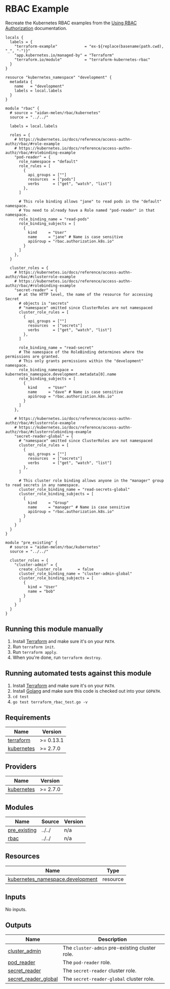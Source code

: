 <!-- BEGINNING OF PRE-COMMIT-TERRAFORM DOCS HOOK -->


# RBAC Example

Recreate the Kubernetes RBAC examples from the [Using RBAC Authorization](https://kubernetes.io/docs/reference/access-authn-authz/rbac/) documentation.

```hcl
locals {
  labels = {
    "terraform-example"            = "ex-${replace(basename(path.cwd), "_", "-")}"
    "app.kubernetes.io/managed-by" = "Terraform"
    "terraform.io/module"          = "terraform-kubernetes-rbac"
  }
}

resource "kubernetes_namespace" "development" {
  metadata {
    name   = "development"
    labels = local.labels
  }
}

module "rbac" {
  # source = "aidan-melen/rbac/kubernetes"
  source = "../../"

  labels = local.labels

  roles = {
    # https://kubernetes.io/docs/reference/access-authn-authz/rbac/#role-example
    # https://kubernetes.io/docs/reference/access-authn-authz/rbac/#rolebinding-example
    "pod-reader" = {
      role_namespace = "default"
      role_rules = [
        {
          api_groups = [""]
          resources  = ["pods"]
          verbs      = ["get", "watch", "list"]
        },
      ]

      # This role binding allows "jane" to read pods in the "default" namespace.
      # You need to already have a Role named "pod-reader" in that namespace.
      role_binding_name = "read-pods"
      role_binding_subjects = [
        {
          kind     = "User"
          name     = "jane" # Name is case sensitive
          apiGroup = "rbac.authorization.k8s.io"
        }
      ]
    },
  }

  cluster_roles = {
    # https://kubernetes.io/docs/reference/access-authn-authz/rbac/#clusterrole-example
    # https://kubernetes.io/docs/reference/access-authn-authz/rbac/#rolebinding-example
    "secret-reader" = {
      # at the HTTP level, the name of the resource for accessing Secret
      # objects is "secrets"
      # "namespace" omitted since ClusterRoles are not namespaced
      cluster_role_rules = [
        {
          api_groups = [""]
          resources  = ["secrets"]
          verbs      = ["get", "watch", "list"]
        },
      ]

      role_binding_name = "read-secret"
      # The namespace of the RoleBinding determines where the permissions are granted.
      # This only grants permissions within the "development" namespace.
      role_binding_namespace = kubernetes_namespace.development.metadata[0].name
      role_binding_subjects = [
        {
          kind     = "User"
          name     = "dave" # Name is case sensitive
          apiGroup = "rbac.authorization.k8s.io"
        }
      ]
    },

    # https://kubernetes.io/docs/reference/access-authn-authz/rbac/#clusterrole-example
    # https://kubernetes.io/docs/reference/access-authn-authz/rbac/#clusterrolebinding-example
    "secret-reader-global" = {
      # "namespace" omitted since ClusterRoles are not namespaced
      cluster_role_rules = [
        {
          api_groups = [""]
          resources  = ["secrets"]
          verbs      = ["get", "watch", "list"]
        },
      ]

      # This cluster role binding allows anyone in the "manager" group to read secrets in any namespace.
      cluster_role_binding_name = "read-secrets-global"
      cluster_role_binding_subjects = [
        {
          kind     = "Group"
          name     = "manager" # Name is case sensitive
          apiGroup = "rbac.authorization.k8s.io"
        }
      ]
    }
  }
}

module "pre_existing" {
  # source = "aidan-melen/rbac/kubernetes"
  source = "../../"

  cluster_roles = {
    "cluster-admin" = {
      create_cluster_role       = false
      cluster_role_binding_name = "cluster-admin-global"
      cluster_role_binding_subjects = [
        {
          kind = "User"
          name = "bob"
        }
      ]
    }
  }
}
```

## Running this module manually

1. Install [Terraform](https://www.terraform.io/) and make sure it's on your `PATH`.
1. Run `terraform init`.
1. Run `terraform apply`.
1. When you're done, run `terraform destroy`.

## Running automated tests against this module

1. Install [Terraform](https://www.terraform.io/) and make sure it's on your `PATH`.
1. Install [Golang](https://golang.org/) and make sure this code is checked out into your `GOPATH`.
1. `cd test`
1. `go test terraform_rbac_test.go -v`

## Requirements

| Name | Version |
|------|---------|
| <a name="requirement_terraform"></a> [terraform](#requirement\_terraform) | >= 0.13.1 |
| <a name="requirement_kubernetes"></a> [kubernetes](#requirement\_kubernetes) | >= 2.7.0 |

## Providers

| Name | Version |
|------|---------|
| <a name="provider_kubernetes"></a> [kubernetes](#provider\_kubernetes) | >= 2.7.0 |

## Modules

| Name | Source | Version |
|------|--------|---------|
| <a name="module_pre_existing"></a> [pre\_existing](#module\_pre\_existing) | ../../ | n/a |
| <a name="module_rbac"></a> [rbac](#module\_rbac) | ../../ | n/a |

## Resources

| Name | Type |
|------|------|
| [kubernetes_namespace.development](https://registry.terraform.io/providers/hashicorp/kubernetes/latest/docs/resources/namespace) | resource |

## Inputs

No inputs.

## Outputs

| Name | Description |
|------|-------------|
| <a name="output_cluster_admin"></a> [cluster\_admin](#output\_cluster\_admin) | The `cluster-admin` pre-existing cluster role. |
| <a name="output_pod_reader"></a> [pod\_reader](#output\_pod\_reader) | The `pod-reader` role. |
| <a name="output_secret_reader"></a> [secret\_reader](#output\_secret\_reader) | The `secret-reader` cluster role. |
| <a name="output_secret_reader_global"></a> [secret\_reader\_global](#output\_secret\_reader\_global) | The `secret-reader-global` cluster role. |
<!-- END OF PRE-COMMIT-TERRAFORM DOCS HOOK -->
